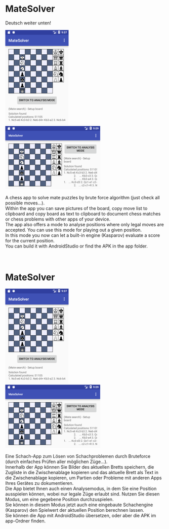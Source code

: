 <h1>MateSolver</h1>
Deutsch weiter unten!<br>
<p>
<img src="device-2017-12-06-100000.png"><br>
<img src="device-2017-12-06-100001.png">
</p>
A chess app to solve mate puzzles by brute force algorithm (just check all possible moves...).<br>
Within the app you can save pictures of the board, copy move list to clipboard and copy board as text
to clipboard to document chess matches or chess problems with other apps of your device.<br>
The app also offers a mode to analyse positions where only legal moves are accepted. You can use this
mode for playing out a given position.<br>
In this mode you now can let a built-in engine (Kasparov) evaluate a score for the current position.<br>
You can build it with AndroidStudio or find the APK in the app folder.<br>
<br>
<br>
<h1>MateSolver</h1>
<p>
<img src="device-2017-12-06-100000.png"><br>
<img src="device-2017-12-06-100001.png">
</p>
Eine Schach-App zum Lösen von Schachproblemen durch Bruteforce (durch einfaches Prüfen aller möglichen Züge...).<br>
Innerhalb der App können Sie Bilder des aktuellen Bretts speichern, die Zugliste in die Zwischenablage
kopieren und das aktuelle Brett als Text in die Zwischenablage kopieren, um Partien oder Probleme mit
anderen Apps Ihres Gerätes zu dokumentieren.<br>
Die App bietet Ihnen auch einen Analysemodus, in dem Sie eine Position ausspielen können, wobei nur legale
Züge erlaubt sind. Nutzen Sie diesen Modus, um eine gegebene Position durchzuspielen.<br>
Sie können in diesem Modus jetzt auch eine eingebaute Schachengine (Kasparov) den Spielwert der aktuellen Position
berechnen lassen.<br>
Sie können die App mit AndroidStudio &uuml;bersetzen, oder aber die APK im app-Ordner finden.<br>

